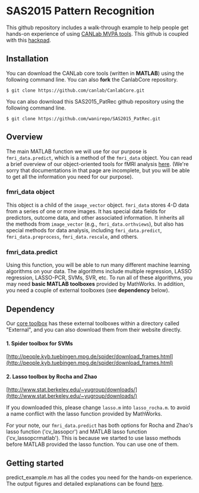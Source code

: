 # SAS2015 Pattern Recognition

This github repository includes a walk-through example to help people get hands-on experience of using [CANLab MVPA tools](https://github.com/canlab/CanlabCore). This github is coupled with this [hackpad](https://hackpad.com/SAS-2015-Pattern-Recognition-nH4ypQDZx1i). 

## Installation
You can download the CANLab core tools (written in **MATLAB**) using the following command line. You can also **fork** the CanlabCore repository. 

	$ git clone https://github.com/canlab/CanlabCore.git
	
You can also download this SAS2015_PatRec github repository using the following command line. 

	$ git clone https://github.com/wanirepo/SAS2015_PatRec.git

## Overview

The main MATLAB function we will use for our purpose is <code>fmri\_data.predict</code>, which is a method of the <code>fmri_data</code> object. You can read a brief overview of our object-oriented tools for fMRI analysis [here](http://wagerlab.colorado.edu/wiki/doku.php/help/core/object_oriented_fmri). (We're sorry that documentations in that page are incomplete, but you will be able to get all the information you need for our purpose). 

### fmri_data object
This object is a child of the <code>image\_vector</code> object. <code>fmri\_data</code> stores 4-D data from a series of one or more images. It has special data fields for predictors, outcome data, and other associated information. It inherits all the methods from <code>image\_vector</code> (e.g., <code>fmri\_data.orthviews</code>), but also has special methods for data analysis, including <code>fmri\_data.predict</code>, <code>fmri\_data.preprocess</code>, <code>fmri\_data.rescale</code>, and others. 

### fmri_data.predict
Using this function, you will be able to run many different machine learning algorithms on your data. The algorithms include multiple regression, LASSO regression, LASSO-PCR, SVMs, SVR, etc. To run all of these algorithms, you may need **basic MATLAB toolboxes** provided by MathWorks. In addition, you need a couple of external toolboxes (see **dependency** below). 

## Dependency

Our [core toolbox](https://github.com/canlab/CanlabCore) has these external toolboxes within a directory called "External", and you can also download them from their website directly.

#### 1. Spider toolbox for SVMs
[http://people.kyb.tuebingen.mpg.de/spider/download_frames.html](http://people.kyb.tuebingen.mpg.de/spider/download_frames.html)

#### 2. Lasso toolbox by Rocha and Zhao

[http://www.stat.berkeley.edu/~yugroup/downloads/](http://www.stat.berkeley.edu/~yugroup/downloads/)

If you downloaded this, please change <code>lasso.m</code> into <code>lasso\_rocha.m</code>. to avoid a name conflict with the lasso function provided by MathWorks. 

For your note, our <code>fmri\_data.predict</code> has both options for Rocha and Zhao's lasso function ('cv\_lassopcr') and MATLAB lasso function ('cv\_lassopcrmatlab'). This is because we started to use lasso methods before MATLAB provided the lasso function. You can use one of them. 

## Getting started

predict\_example.m has all the codes you need for the hands-on experience. The output figures and detailed explanations can be found [here](https://hackpad.com/SAS-2015-Pattern-Recognition-nH4ypQDZx1i).  






